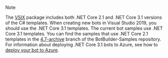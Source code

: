 > [!NOTE]
> The [VSIX](/visualstudio/extensibility/anatomy-of-a-vsix-package) package includes both .NET Core 2.1 and .NET Core 3.1 versions of the C# templates.
> When creating new bots in Visual Studio 2019, you should use the .NET Core 3.1 templates.
> The current bot samples use .NET Core 3.1 templates.
> You can find the samples that use .NET Core 2.1 templates in the [4.7-archive](https://github.com/microsoft/BotBuilder-Samples/tree/4.7-archive/samples/csharp_dotnetcore) branch of the BotBuilder-Samples repository.
> For information about deploying .NET Core 3.1 bots to Azure, see how to [deploy your bot to Azure](../bot-builder-deploy-az-cli.md).
